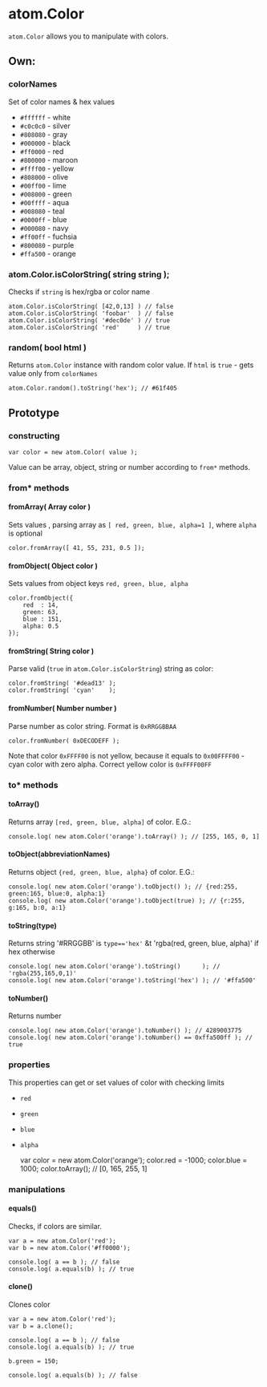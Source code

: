 atom.Color
==========

`atom.Color` allows you to manipulate with colors. 

## Own:

### colorNames
Set of color names & hex values

* `#ffffff` - white
* `#c0c0c0` - silver
* `#808080` - gray
* `#000000` - black
* `#ff0000` - red
* `#800000` - maroon
* `#ffff00` - yellow
* `#808000` - olive
* `#00ff00` - lime
* `#008000` - green
* `#00ffff` - aqua
* `#008080` - teal
* `#0000ff` - blue
* `#000080` - navy
* `#ff00ff` - fuchsia
* `#800080` - purple
* `#ffa500` - orange

### atom.Color.isColorString( string string );
Checks if `string` is hex/rgba or color name

	atom.Color.isColorString( [42,0,13] ) // false
	atom.Color.isColorString( 'foobar'  ) // false
	atom.Color.isColorString( '#dec0de' ) // true
	atom.Color.isColorString( 'red'     ) // true

### random( bool html )

Returns `atom.Color` instance with random color value.
If `html` is `true` - gets value only from `colorNames`

	atom.Color.random().toString('hex'); // #61f405

## Prototype

### constructing

	var color = new atom.Color( value );

Value can be array, object, string or number according to `from*` methods.

### from* methods

#### fromArray( Array color )
Sets values , parsing array as `[ red, green, blue, alpha=1 ]`, where `alpha` is optional

	color.fromArray([ 41, 55, 231, 0.5 ]);


#### fromObject( Object color )
Sets values from object keys `red, green, blue, alpha`

	color.fromObject({
		red  : 14,
		green: 63,
		blue : 151,
		alpha: 0.5
	});

#### fromString( String color )
Parse valid (`true` in `atom.Color.isColorString`) string as color:

	color.fromString( '#dead13' );
	color.fromString( 'cyan'    );
	
#### fromNumber( Number number )
Parse number as color string. Format is `0xRRGGBBAA`

	color.fromNumber( 0xDECODEFF );

Note that color `0xFFFF00` is not yellow, because it equals to `0x00FFFF00` - cyan color with zero alpha. Correct yellow color is `0xFFFF00FF`

### to* methods

#### toArray()
Returns array `[red, green, blue, alpha]` of color. E.G.:

	console.log( new atom.Color('orange').toArray() ); // [255, 165, 0, 1]

#### toObject(abbreviationNames)
Returns object `{red, green, blue, alpha}` of color. E.G.:

	console.log( new atom.Color('orange').toObject() ); // {red:255, green:165, blue:0, alpha:1}
	console.log( new atom.Color('orange').toObject(true) ); // {r:255, g:165, b:0, a:1}

#### toString(type)
Returns string '#RRGGBB' is `type=='hex'` &t 'rgba(red, green, blue, alpha)' if hex otherwise

	console.log( new atom.Color('orange').toString()      ); // 'rgba(255,165,0,1)'
	console.log( new atom.Color('orange').toString('hex') ); // '#ffa500'

#### toNumber()
Returns number

	console.log( new atom.Color('orange').toNumber() ); // 4289003775
	console.log( new atom.Color('orange').toNumber() == 0xffa500ff ); // true
	

### properties

This properties can get or set values of color with checking limits

* `red`
* `green`
* `blue`
* `alpha`

	var color = new atom.Color('orange');
	color.red  = -1000;
	color.blue =  1000;
	color.toArray(); // [0, 165, 255, 1]

### manipulations

#### equals()
Checks, if colors are similar.

	var a = new atom.Color('red');
	var b = new atom.Color('#ff0000');
	
	console.log( a == b ); // false
	console.log( a.equals(b) ); // true
	
#### clone()
Clones color

	var a = new atom.Color('red');
	var b = a.clone();
	
	console.log( a == b ); // false
	console.log( a.equals(b) ); // true
	
	b.green = 150;
	
	console.log( a.equals(b) ); // false
	
